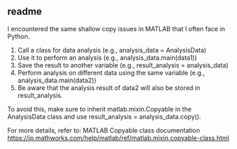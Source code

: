 ## readme
I encountered the same shallow copy issues in MATLAB that I often face in Python.

1. Call a class for data analysis (e.g., analysis_data = AnalysisData)
2. Use it to perform an analysis (e.g., analysis_data.main(data1))
3. Save the result to another variable (e.g., result_analysis = analysis_data)
4. Perform analysis on different data using the same variable (e.g., analysis_data.main(data2))
5. Be aware that the analysis result of data2 will also be stored in result_analysis.

To avoid this, make sure to inherit matlab.mixin.Copyable in the AnalysisData class and use result_analysis = analysis_data.copy().

For more details, refer to: MATLAB Copyable class documentation
https://jp.mathworks.com/help/matlab/ref/matlab.mixin.copyable-class.html